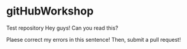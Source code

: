 # gitHubWorkshop
Test repository
Hey guys!
Can you read this?

Plaese correct my errors in this sentence! Then, submit a pull request!
